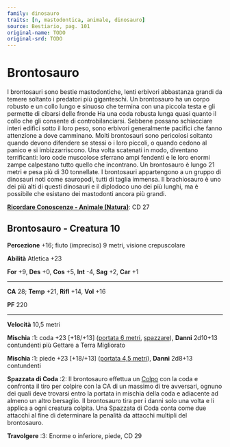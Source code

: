 ```yaml
---
family: dinosauro
traits: [n, mastodontica, animale, dinosauro]
source: Bestiario, pag. 101
original-name: TODO
original-srd: TODO
---
```


# Brontosauro

I brontosauri sono bestie mastodontiche, lenti erbivori abbastanza grandi da
temere soltanto i predatori più giganteschi. Un brontosauro ha un corpo robusto
e un collo lungo e sinuoso che termina con una piccola testa e gli permette di
cibarsi delle fronde Ha una coda robusta lunga quasi quanto il collo che gli
consente di controbilanciarsi. Sebbene possano schiacciare interi edifici sotto
il loro peso, sono erbivori generalmente pacifici che fanno attenzione a dove
camminano. Molti brontosauri sono pericolosi soltanto quando devono difendere se
stessi o i loro piccoli, o quando cedono al panico e si imbizzarriscono. Una
volta scatenati in modo, diventano terrificanti: loro code muscolose sferrano
ampi fendenti e le loro enormi zampe calpestano tutto quello che incontrano. Un
brontosauro è lungo 21 metri e pesa più di 30 tonnellate. I brontosauri
appartengono a un gruppo di dinosauri noti come sauropodi, tutti di taglia
immensa. Il brachiosauro è uno dei più alti di questi dinosauri e il diplodoco
uno dei più lunghi, ma è possibile che esistano dei mastodonti ancora più
grandi.

**[Ricordare Conoscenze - Animale (Natura)](/azioni/abilita/ricordare-conoscenze)**:
CD 27

## Brontosauro - Creatura 10

**Percezione** +16; fiuto (impreciso) 9 metri, visione crepuscolare

**Abilità** Atletica +23

**For** +9, **Des** +0, **Cos** +5, **Int** -4, **Sag** +2, **Car** +1

---

**CA** 28; **Temp** +21, **Rifl** +14, **Vol** +16

**PF** 220

---

**Velocità** 10,5 metri

**Mischia** :1: coda +23 \[+18/+13] ([portata 6 metri](/tratti/portata),
[spazzare](/tratti/spazzare)), **Danni** 2d10+13 contundenti più Gettare a Terra
Migliorato

**Mischia** :1: piede +23 \[+18/+13] ([portata 4,5 metri](/tratti/portata)),
**Danni** 2d8+13 contundenti

**Spazzata di Coda** :2: Il brontosauro effettua un
[Colpo](/azioni/base/colpire) con la coda e confronta il tiro per colpire con la
CA di un massimo di tre avversari, ognuno dei quali deve trovarsi entro la
portata in mischia della coda e adiacente ad almeno un altro bersaglio. Il
brontosauro tira per i danni solo una volta e li applica a ogni creatura
colpita. Una Spazzata di Coda conta come due attacchi al fine di determinare la
penalità da attacchi multipli del brontosauro.

**Travolgere** :3: Enorme o inferiore, piede, CD 29

